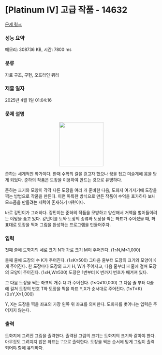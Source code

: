 # [Platinum IV] 고급 작품 - 14632 

[문제 링크](https://www.acmicpc.net/problem/14632) 

### 성능 요약

메모리: 308736 KB, 시간: 7800 ms

### 분류

자료 구조, 구현, 오프라인 쿼리

### 제출 일자

2025년 4월 1일 01:04:16

### 문제 설명

<p style="text-align:center"><img alt="" src="https://onlinejudgeimages.s3-ap-northeast-1.amazonaws.com/problem/14632/1.png" style="height:146px; width:146px"></p>

<p>준하는 세계적인 화가이다. 한때 수학의 길을 걷고자 했으나 꿈을 접고 미술계에 몸을 담게 되었다. 준하의 작품은 도장을 이용하여 만드는 것으로 유명하다.</p>

<p>준하는 크기와 모양이 각각 다른 도장을 여러 개 준비한 다음, 도화지 여기저기에 도장을 찍는 방법으로 작품을 만든다. 이런 독특한 방식으로 만든 작품이 수억을 호가하다 보니 모조품을 만들려는 세력이 존재하기 마련이다.</p>

<p>바로 강민이가 그러하다. 강민이는 준하의 작품을 모방하고 양산해서 거액을 벌어들이려는 야망을 품고 있다. 강민이를 도와 도장의 종류와 도장을 찍는 좌표가 주어졌을 때, 좌표대로 도장을 찍어 그림을 완성하는 프로그램을 만들어주자.</p>

### 입력 

 <p>첫째 줄에 도화지의 세로 크기 N과 가로 크기 M이 주어진다. (1≤N,M≤1,000)</p>

<p>둘째 줄에 도장의 수 K가 주어진다. (1≤K≤500) 그다음 줄부터 도장의 크기와 모양이 K개 주어진다. 한 도장마다 도장의 크기 H, W가 주어지고, 다음 줄부터 H 줄에 걸쳐 도장의 모양이 주어진다. (1≤H,W≤500) 도장은 1번부터 K 번까지 번호가 매겨져 있다.</p>

<p>그 다음 도장을 찍는 좌표의 개수 Q 가 주어진다. (1≤Q≤10,000) 그 다음 줄 부터 Q줄에 걸쳐 도장의 번호 T와 도장을 찍을 좌표 Y,X가 순서대로 주어진다. (1≤T≤K) (0≤Y,X≤1,000)</p>

<p>Y, X는 도장을 찍을 좌표의 가장 왼쪽 위 좌표를 의미한다. 도화지를 벗어나는 입력은 주어지지 않는다.</p>

### 출력 

 <p>도화지에 그려진 그림을 출력한다. 출력된 그림의 크기는 도화지의 크기와 같아야 한다. 아무것도 그려지지 않은 좌표는 ‘.’으로 출력한다. 도장을 찍은 순서에 맞게 그림이 출력되어야 함에 유의하자.</p>

